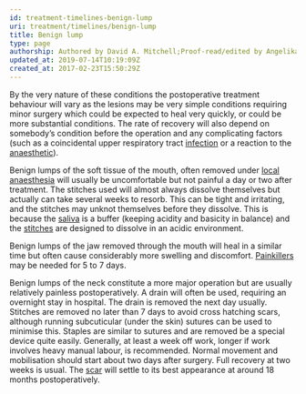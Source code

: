 ```yaml
---
id: treatment-timelines-benign-lump
uri: treatment/timelines/benign-lump
title: Benign lump
type: page
authorship: Authored by David A. Mitchell;Proof-read/edited by Angelika Sebald
updated_at: 2019-07-14T10:19:09Z
created_at: 2017-02-23T15:50:29Z
---
```


<p>By the very nature of these conditions the postoperative treatment
    behaviour will vary as the lesions may be very simple conditions
    requiring minor surgery which could be expected to heal very
    quickly, or could be more substantial conditions. The rate
    of recovery will also depend on somebody’s condition before
    the operation and any complicating factors (such as a coincidental
    upper respiratory tract <a href="/diagnosis/a-z/infection">infection</a>    or a reaction to the <a href="/treatment/surgery/anaesthesia">anaesthetic</a>).</p>
<p>Benign lumps of the soft tissue of the mouth, often removed under
    <a href="/treatment/surgery/anaesthesia">local anaesthesia</a>    will usually be uncomfortable but not painful a day or two
    after treatment. The stitches used will almost always dissolve
    themselves but actually can take several weeks to resorb.
    This can be tight and irritating, and the stitches may unknot
    themselves before they dissolve. This is because the <a href="/help/oral-hygiene/saliva-and-teeth-mucosa">saliva</a>    is a buffer (keeping acidity and basicity in balance) and
    the <a href="/treatment/surgery/damage/detailed">stitches</a>    are designed to dissolve in an acidic environment.</p>
<p>Benign lumps of the jaw removed through the mouth will heal in
    a similar time but often cause considerably more swelling
    and discomfort. <a href="/treatment/other/medication/pain/detailed">Painkillers</a>    may be needed for 5 to 7 days.</p>
<p>Benign lumps of the neck constitute a more major operation but
    are usually relatively painless postoperatively. A drain
    will often be used, requiring an overnight stay in hospital.
    The drain is removed the next day usually. Stitches are removed
    no later than 7 days to avoid cross hatching scars, although
    running subcuticular (under the skin) sutures can be used
    to minimise this. Staples are similar to sutures and are
    removed be a special device quite easily. Generally, at least
    a week off work, longer if work involves heavy manual labour,
    is recommended. Normal movement and mobilisation should start
    about two days after surgery. Full recovery at two weeks
    is usual. The <a href="/treatment/surgery/damage/more-info">scar</a>    will settle to its best appearance at around 18 months postoperatively.
     </p>
